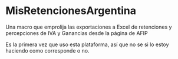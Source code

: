 # MisRetencionesArgentina

Una macro que emprolija las exportaciones a Excel de retenciones y percepciones de IVA y Ganancias desde la página de AFIP

Es la primera vez que uso esta plataforma, así que no se si lo estoy haciendo como corresponde o no.

